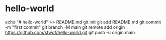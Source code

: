 # hello-world

echo "# hello-world" >> README.md
git init
git add README.md
git commit -m "first commit"
git branch -M main
git remote add origin https://github.com/stwof/hello-world.git
git push -u origin main
